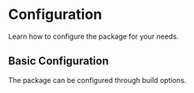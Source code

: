 # Configuration

Learn how to configure the package for your needs.

## Basic Configuration

The package can be configured through build options.